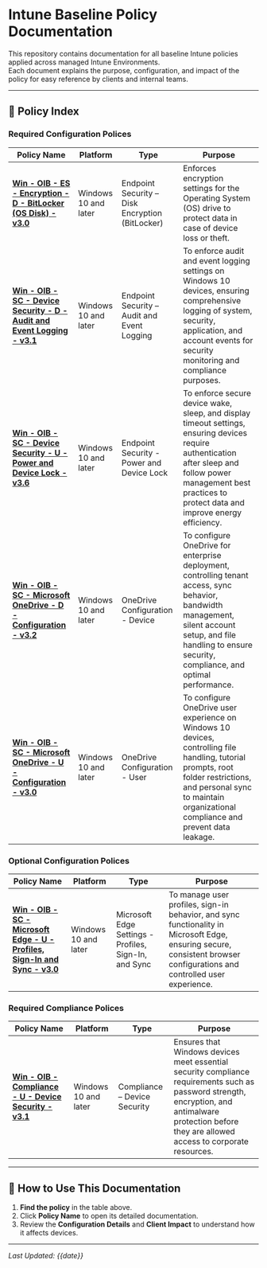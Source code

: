 # Intune Baseline Policy Documentation

This repository contains documentation for all baseline Intune policies applied across managed Intune Environments.  
Each document explains the purpose, configuration, and impact of the policy for easy reference by clients and internal teams.

---

## 📂 Policy Index

### Required Configuration Polices
| Policy Name | Platform | Type | Purpose |
|-------------|----------|------|------|
| **[Win - OIB - ES - Encryption - D - BitLocker (OS Disk) - v3.0](https://github.com/VectorChoiceTechnologies/IntuneBaseLinePolicyDescription/blob/main/Policies/Intune%20Endpoint%20Security%20%E2%80%93%20BitLocker%20Policy.md#intune-endpoint-security--bitlocker-policy)** | Windows 10 and later | Endpoint Security – Disk Encryption (BitLocker) | Enforces encryption settings for the Operating System (OS) drive to protect data in case of device loss or theft.|
| **[Win - OIB - SC - Device Security - D - Audit and Event Logging - v3.1](https://github.com/VectorChoiceTechnologies/IntuneBaseLinePolicyDescription/blob/main/Policies/Intune%20Endpoint%20Security%20-%20Audit%20and%20Event%20Logging.md#intune-policy-documentation---audit-and-event-logging---v31)** | Windows 10 and later | Endpoint Security – Audit and Event Logging | To enforce audit and event logging settings on Windows 10 devices, ensuring comprehensive logging of system, security, application, and account events for security monitoring and compliance purposes. |
| **[Win - OIB - SC - Device Security - U - Power and Device Lock - v3.6](https://github.com/VectorChoiceTechnologies/IntuneBaseLinePolicyDescription/blob/main/Policies/Intune%20Endpoint%20Secuirty%20-%20Power%20and%20Device%20Lock.md#intune-policy-documentation--power-and-device-lock---v36)** | Windows 10 and later | Endpoint Security - Power and Device Lock | To enforce secure device wake, sleep, and display timeout settings, ensuring devices require authentication after sleep and follow power management best practices to protect data and improve energy efficiency. |
| **[Win - OIB - SC - Microsoft OneDrive - D - Configuration - v3.2](https://github.com/VectorChoiceTechnologies/IntuneBaseLinePolicyDescription/blob/main/Policies/Intune%20OneDrive%20Policy%20-%20%20Device%20Configuration.md#intune-policy-documentation----device-configuration---v32)** | Windows 10 and later | OneDrive Configuration - Device | To configure OneDrive for enterprise deployment, controlling tenant access, sync behavior, bandwidth management, silent account setup, and file handling to ensure security, compliance, and optimal performance. |
| **[Win - OIB - SC - Microsoft OneDrive - U - Configuration - v3.0](https://github.com/VectorChoiceTechnologies/IntuneBaseLinePolicyDescription/blob/main/Policies/Intune%20OneDrive%20Policy%20-%20User%20Configuration.md#intune-policy-documentation---onedrive-user-configuration---v30)** | Windows 10 and later | OneDrive Configuration - User | To configure OneDrive user experience on Windows 10 devices, controlling file handling, tutorial prompts, root folder restrictions, and personal sync to maintain organizational compliance and prevent data leakage. |


### Optional Configuration Polices
| Policy Name | Platform | Type | Purpose |
|-------------|----------|------|------|
| **[Win - OIB - SC - Microsoft Edge - U - Profiles, Sign-In and Sync - v3.0](https://github.com/VectorChoiceTechnologies/IntuneBaseLinePolicyDescription/blob/main/Policies/Intune%20Edge%20Policy%20-%20Profiles,%20Sign-In%20and%20Sync.md#intune-policy-documentation--edge-settings---profiles-sign-in-and-sync---v30)** | Windows 10 and later | Microsoft Edge Settings - Profiles, Sign-In, and Sync | To manage user profiles, sign-in behavior, and sync functionality in Microsoft Edge, ensuring secure, consistent browser configurations and controlled user experience.|

### Required Compliance Polices
| Policy Name | Platform | Type | Purpose |
|-------------|----------|------|------|
| **[Win - OIB - Compliance - U - Device Security - v3.1](https://github.com/VectorChoiceTechnologies/IntuneBaseLinePolicyDescription/blob/main/Policies/Intune%20Compliance%20Policy%20-%20Default%20Device%20Security.md#intune-compliance-policy-documentation--device-security-compliance-policy---v31)** | Windows 10 and later | Compliance – Device Security | Ensures that Windows devices meet essential security compliance requirements such as password strength, encryption, and antimalware protection before they are allowed access to corporate resources.|
---

## 📌 How to Use This Documentation
1. **Find the policy** in the table above.
2. Click **Policy Name** to open its detailed documentation.
3. Review the **Configuration Details** and **Client Impact** to understand how it affects devices.

---

_Last Updated: {{date}}_
